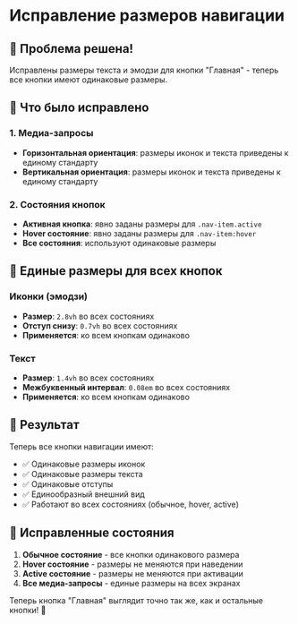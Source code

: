# Исправление размеров навигации

## 🔧 Проблема решена!

Исправлены размеры текста и эмодзи для кнопки "Главная" - теперь все кнопки имеют одинаковые размеры.

## 🎯 Что было исправлено

### 1. Медиа-запросы
- **Горизонтальная ориентация**: размеры иконок и текста приведены к единому стандарту
- **Вертикальная ориентация**: размеры иконок и текста приведены к единому стандарту

### 2. Состояния кнопок
- **Активная кнопка**: явно заданы размеры для `.nav-item.active`
- **Hover состояние**: явно заданы размеры для `.nav-item:hover`
- **Все состояния**: используют одинаковые размеры

## 📏 Единые размеры для всех кнопок

### Иконки (эмодзи)
- **Размер**: `2.8vh` во всех состояниях
- **Отступ снизу**: `0.7vh` во всех состояниях
- **Применяется**: ко всем кнопкам одинаково

### Текст
- **Размер**: `1.4vh` во всех состояниях
- **Межбуквенный интервал**: `0.08em` во всех состояниях
- **Применяется**: ко всем кнопкам одинаково

## 🚀 Результат

Теперь все кнопки навигации имеют:
- ✅ Одинаковые размеры иконок
- ✅ Одинаковые размеры текста
- ✅ Одинаковые отступы
- ✅ Единообразный внешний вид
- ✅ Работают во всех состояниях (обычное, hover, active)

## 🎉 Исправленные состояния

1. **Обычное состояние** - все кнопки одинакового размера
2. **Hover состояние** - размеры не меняются при наведении
3. **Active состояние** - размеры не меняются при активации
4. **Все медиа-запросы** - единые размеры на всех экранах

Теперь кнопка "Главная" выглядит точно так же, как и остальные кнопки! 🎯
